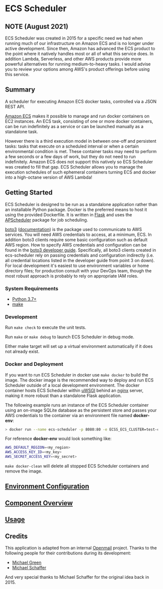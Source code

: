 # ECS Scheduler

## NOTE (August 2021)

ECS Scheduler was created in 2015 for a specific need we had when running much of our infrastructure on Amazon ECS and is no longer under active development. Since then, Amazon has advanced the ECS product to the point where it natively handles most or all of what this service does. In addition Lambda, Serverless, and other AWS products provide more powerful alternatives for running medium-to-heavy tasks. I would advise you to review your options among AWS's product offerings before using this service.

## Summary

A scheduler for executing Amazon ECS docker tasks, controlled via a JSON REST API.

[Amazon ECS](http://docs.aws.amazon.com/AmazonECS/latest/developerguide/Welcome.html) makes it possible to manage and run docker containers on EC2 instances. An ECS task, consisting of one or more docker containers, can be run indefinitely as a service or can be launched manually as a standalone task.

However there is a third execution model in between one-off and persistent tasks: tasks that execute on a scheduled interval or when a certain environmental condition is met. These container tasks may need to perform a few seconds or a few days of work, but they do not need to run indefinitely. Amazon ECS does not support this natively so ECS Scheduler was created to fill that gap. ECS Scheduler allows you to manage the execution schedules of such ephemeral containers turning ECS and docker into a high-octane version of AWS Lambda!

## Getting Started

ECS Scheduler is designed to be run as a standalone application rather than an installable Python package. Docker is the preferred means to host it using the provided Dockerfile. It is written in [Flask](https://flask.palletsprojects.com/) and uses the [APScheduler](https://apscheduler.readthedocs.io/en/latest/) package for job scheduling.

[boto3](https://github.com/boto/boto3) ([documentation](https://boto3.amazonaws.com/v1/documentation/api/latest/index.html)) is the package used to communicate to AWS services. You will need AWS credentials to access, at a minimum, ECS. In addition boto3 clients require some basic configuration such as default AWS region. How to specify AWS credentials and configuration can be found in the [boto3 developer guide](https://boto3.amazonaws.com/v1/documentation/api/latest/guide/credentials.html#configuring-credentials). Specifically, all boto3 clients created in ecs-scheduler rely on passing credentials and configuration indirectly (i.e. all credential locations listed in the developer guide from point 3 on down). For local development it's easiest to use environment variables or home directory files; for production consult with your DevOps team, though the most robust approach is probably to rely on appropriate IAM roles.

### System Requirements

- [Python 3.7+](https://www.python.org)
- [make](https://www.gnu.org/software/make/)

### Development

Run `make check` to execute the unit tests.

Run `make` or `make debug` to launch ECS Scheduler in debug mode.

Either make target will set up a virtual environment automatically if it does not already exist.

### Docker and Deployment

If you want to run ECS Scheduler in docker use `make docker` to build the image. The docker image is the recommended way to deploy and run ECS Scheduler outside of a local development environment. The docker container hosts ECS Scheduler within [uWSGI](https://uwsgi-docs.readthedocs.io/en/latest/) behind an [nginx](http://nginx.org) server, making it more robust than a standalone Flask application.

The following example runs an instance of the ECS Scheduler container using an on-image SQLite database as the persistent store and passes your AWS credentials to the container via an environment file named **docker-env**:

```sh
> docker run --name ecs-scheduler -p 8080:80 -e ECSS_ECS_CLUSTER=test-cluster -e ECSS_SQLITE_FILE=/var/opt/ecss/ecs-scheduler.db --env-file ~/.aws/docker-env -d ecs-scheduler
```

For reference **docker-env** would look something like:

```sh
AWS_DEFAULT_REGION=<my_region>
AWS_ACCESS_KEY_ID=<my_key>
AWS_SECRET_ACCESS_KEY=<my_secret>
```

`make docker-clean` will delete all stopped ECS Scheduler containers and remove the image.

## [Environment Configuration](doc/ENVIRONMENT.md)

## [Component Overview](doc/COMPONENTS.md)

## [Usage](doc/USAGE.md)

## Credits

This application is adapted from an internal [Openmail](https://github.com/Openmail) project. Thanks to the following people for their contributions during its development:

- [Michael Green](https://github.com/mgreen)
- [Michael Schaffer](https://github.com/mtschaffer)

And very special thanks to Michael Schaffer for the original idea back in 2015.

